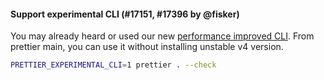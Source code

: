 #### Support experimental CLI (#17151, #17396 by @fisker)

You may already heard or used our new [performance improved CLI](https://prettier.io/blog/2023/11/30/cli-deep-dive). From prettier main, you can use it without installing unstable v4 version.

```sh
PRETTIER_EXPERIMENTAL_CLI=1 prettier . --check
```
